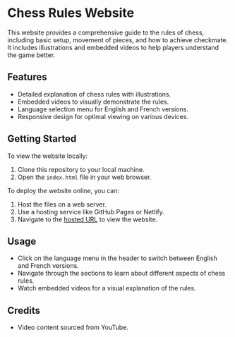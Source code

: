 # Chess Rules Website

This website provides a comprehensive guide to the rules of chess, including basic setup, movement of pieces, and how to achieve checkmate. It includes illustrations and embedded videos to help players understand the game better.

## Features

- Detailed explanation of chess rules with illustrations.
- Embedded videos to visually demonstrate the rules.
- Language selection menu for English and French versions.
- Responsive design for optimal viewing on various devices.

## Getting Started

To view the website locally:

1. Clone this repository to your local machine.
2. Open the `index.html` file in your web browser.

To deploy the website online, you can:

1. Host the files on a web server.
2. Use a hosting service like GitHub Pages or Netlify.
3. Navigate to the [hosted URL](https://chess.neevchandiramani.com) to view the website.

## Usage

- Click on the language menu in the header to switch between English and French versions.
- Navigate through the sections to learn about different aspects of chess rules.
- Watch embedded videos for a visual explanation of the rules.


## Credits

- Video content sourced from YouTube.


